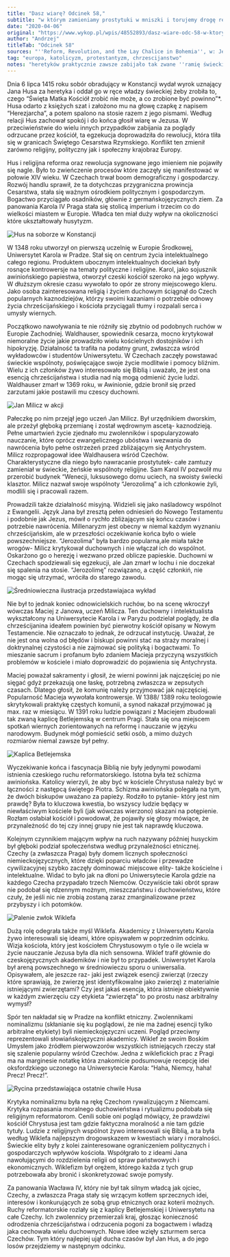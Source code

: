 ```yaml
---
title: "Dasz wiarę? Odcinek 58,"
subtitle: "w którym zamieniamy prostytuki w mniszki i torujemy drogę religijnej rewolucji w Europie."
date: "2020-04-06"
original: "https://www.wykop.pl/wpis/48552893/dasz-wiare-odc-58-w-ktorym-zamieniamy-prostytuki-w/"
author: "Andrzej"
titleTab: "Odcinek 58"
sources: "''Reform, Revolution, and the Lay Chalice in Bohemia'', w: Jennifer Kolpacoff Dean, ''A History of Medieval Heresy and Inquisition''"
tag: "europa, katolicyzm, protestantyzm, chrzescijanstwo"
notes: "heretyków praktycznie zawsze zabijało tak zwane ''ramię świeckie'' a kościół ograniczał się do orzeczenia o winie herezji"
---
```


Dnia 6 lipca 1415 roku sobór obradujący w Konstancji wydał wyrok uznający Jana Husa za heretyka i oddał go w ręce władzy świeckiej żeby zrobiła to, czego “Święta Matka Kościół zrobić nie może, a co zrobione być powinno”*. Husa odarto z księżych szat i założono mu na głowę czapkę z napisem “Herezjarcha”, a potem spalono na stosie razem z jego pismami. Według relacji Hus zachował spokój i do końca głosił wiarę w Jezusa. W przeciwieństwie do wielu innych przypadków zabijania za poglądy odrzucane przez kościół, ta egzekucja doprowadziła do rewolucji, która tliła się w granicach Świętego Cesarstwa Rzymskiego. Konflikt ten zmienił zarówno religijny, polityczny jak i społeczny krajobraz Europy.

Hus i religijna reforma oraz rewolucja sygnowane jego imieniem nie pojawiły się nagle. Było to zwieńczenie procesów które zaczęły się manifestować w połowie XIV wieku. W Czechach trwał boom demograficzny i gospodarczy. Rozwój handlu sprawił, że ta dotychczas przygraniczna prowincja Cesarstwa, stała się ważnym ośrodkiem politycznym i gospodarczym. Bogactwo przyciągało osadników, głównie z germańskojęzycznych ziem. Za panowania Karola IV Praga stała się stolicą imperium i trzecim co do wielkości miastem w Europie. Władca ten miał duży wpływ na okoliczności które ukształtowały husytyzm.

![Hus na soborze w Konstancji](../images/odc58/husSynod.jpg "Hus na soborze w Konstancji.")

W 1348 roku utworzył on pierwszą uczelnię w Europie Środkowej, Uniwersytet Karola w Pradze. Stał się on centrum życia intelektualnego całego regionu. Produktem ubocznym intelektualnych dociekań były rosnące kontrowersje na tematy polityczne i religijne. Karol, jako sojusznik awiniońskiego papiestwa, otworzył czeski kościół szeroko na jego wpływy. W dłuższym okresie czasu wywołało to opór ze strony miejscowego kleru. Jako osoba zainteresowana religią i życiem duchowym ściągnął do Czech popularnych kaznodziejów, którzy swoimi kazaniami o potrzebie odnowy życia chrześcijańskiego i kościoła przyciągali tłumy i rozpalali serca i umysły wiernych.

Początkowo nawoływania te nie różniły się zbytnio od podobnych ruchów w Europie Zachodniej. Waldhauser, spowiednik cesarza, mocno krytykował niemoralne życie jakie prowadziło wielu kościelnych dostojników i ich hipokryzję. Działalność ta trafiła na podatny grunt, zwłaszcza wśród wykładowców i studentów Uniwersytetu. W Czechach zaczęły powstawać świeckie wspólnoty, poświęcające swoje życie modlitwie i pomocy bliźnim. Wielu z ich członków żywo interesowało się Biblią i uważało, że jest ona esencją chrześcijaństwa i studia nad nią mogą odmienić życie ludzi. Waldhauser zmarł w 1369 roku, w Awinionie, gdzie bronił się przed zarzutami jakie postawili mu czescy duchowni.

![Jan Milicz w akcji](../images/odc58/janMilicz.jpg "Jan Milicz w akcji.")

Pałeczkę po nim przejął jego uczeń Jan Milicz. Był urzędnikiem dworskim, ale przeżył głęboką przemianę i został wędrownym ascetą- kaznodzieją. Pełne umartwień życie zjednało mu zwolenników i spopularyzowało nauczanie, które oprócz ewangelicznego ubóstwa i wezwania do nawrócenia było pełne ostrzeżeń przed zbliżającym się Antychrystem. Milicz rozpropagował idee Waldhausera wśród Czechów. Charakterystyczne dla niego było nawracanie prostytutek- całe zamtuzy zamieniał w świeckie, żeńskie wspólnoty religijne. Sam Karol IV pozwolił mu przerobić budynek “Wenecji, luksusowego domu uciech, na swoisty świecki klasztor. Milicz nazwał swoje wspólnoty “Jerozolimą” a ich członkowie żyli, modlili się i pracowali razem.

Prowadzili także działalność misyjną. Widzieli się jako naśladowcy wspólnot z Ewangelii. Język Jana był zresztą pełen odniesień do Nowego Testamentu i podobnie jak Jezus, mówił o rychło zbliżającym się końcu czasów i potrzebie nawrócenia. Millenaryzm jest obecny w niemal każdym wyznaniu chrześcijańskim, ale w przeszłości oczekiwanie końca było o wiele powszechniejsze. “Jerozolima” była bardzo popularna,ale miała także wrogów- Milicz krytykował duchownych i nie włączał ich do wspólnot. Oskarżono go o herezję i wezwano przed oblicze papieskie. Duchowni w Czechach spodziewali się egzekucji, ale Jan zmarł w lochu i nie doczekał się spalenia na stosie. “Jerozolimę” rozwiązano, a część członkiń, nie mogąc się utrzymać, wróciła do starego zawodu.

![Średniowieczna ilustracja przedstawiajaca wykład](../images/odc58/classBohemia.JPG "Średniowieczna ilustracja przedstawiajaca wykład.")

Nie był to jednak koniec odnowicielskich ruchów, bo na scenę wkroczył wówczas Maciej z Janowa, uczeń Milicza. Ten duchowny i intelektualista wykształcony na Uniwersytecie Karola i w Paryżu podzielał poglądy, że dla chrześcijanina ideałem powinien być pierwotny kościół opisany w Nowym Testamencie. Nie oznaczało to jednak, że odrzucał instytucję. Uważał, że nie jest ona wolna od błędów i biskupi powinni stać na straży moralnej i doktrynalnej czystości a nie zajmować się polityką i bogactwami. To mieszanie sacrum i profanum było zdaniem Macieja przyczyną wszystkich problemów w kościele i miało doprowadzić do pojawienia się Antychrysta.

Maciej poważał sakramenty i głosił, że wierni powinni jak najczęściej po nie sięgać gdyż przekazują one łaskę, potrzebną zwłaszcza w zepsutych czasach. Dlatego głosił, że komunię należy przyjmować jak najczęściej. Popularność Macieja wywołała kontrowersje. W 1388/ 1389 roku teologowie skrytykowali praktykę częstych komunii, a synod nakazał przyjmować ją max. raz w miesiącu. W 1391 roku ludzie powiązani z Maciejem zbudowali tak zwaną kaplicę Betlejemską w centrum Pragi. Stała się ona miejscem spotkań wiernych zorientowanych na reformę i nauczanie w języku narodowym. Budynek mógł pomieścić setki osób, a mimo dużych rozmiarów niemal zawsze był pełny.

![Kaplica Betlejemska](../images/odc58/betlejemKaplica.jpg "Kaplica Betlejemska.")

Wyczekiwanie końca i fascynacja Biblią nie były jedynymi powodami istnienia czeskiego ruchu reformatorskiego. Istotna była też schizma awiniońska. Katolicy wierzyli, że aby być w kościele Chrystusa należy być w łączności z następcą świętego Piotra. Schizma awiniońska polegała na tym, że dwóch biskupów uważano za papieży. Rodziło to pytanie- który jest nim prawdę? Była to kluczowa kwestia, bo wszyscy ludzie będący w niewłaściwym kościele byli (jak wówczas wierzono) skazani na potępienie. Rozłam osłabiał kościół i powodował, że pojawiły się głosy mówiące, że przynależność do tej czy innej grupy nie jest tak naprawdę kluczowa.

Kolejnym czynnikiem mającym wpływ na ruch nazywany później husyckim był głęboki podział społeczeństwa według przynależności etnicznej. Czechy (a zwłaszcza Praga) były domem licznych społeczności niemieckojęzycznych, które dzięki poparciu władców i przewadze cywilizacyjnej szybko zaczęły dominować miejscowe elity- także kościelne i intelektualne. Widać to było jak na dłoni po Uniwersytecie Karola gdzie na każdego Czecha przypadało trzech Niemców. Oczywiście taki obrót spraw nie podobał się rdzennym możnym, mieszczaństwu i duchowieństwu, które czuły, że jeśli nic nie zrobią zostaną zaraz zmarginalizowane przez przybyszy i ich potomków.

![Palenie zwłok Wiklefa](../images/odc58/wyclifeBurn.jpg "Palenie zwłok Wiklefa.")

Dużą rolę odegrała także myśl Wiklefa. Akademicy z Uniwersytetu Karola żywo interesowali się ideami, które opisywałem w poprzednim odcinku. Wizja kościoła, który jest kościołem Chrystusowym o tyle o ile wciela w życie nauczanie Jezusa była dla nich sensowna. Wiklef trafił głównie do czeskojęzycznych akademików i nie był to przypadek. Uniwersytet Karola był areną powszechnego w średniowieczu sporu o uniwersalia. Opisywałem, ale jeszcze raz- jaki jest związek esencji zwierząt (rzeczy które sprawiają, że zwierzę jest identyfikowalne jako zwierzę) z materialnie istniejącymi zwierzętami? Czy jest jakaś esencja, która istnieje obiektywnie w każdym zwierzęciu czy etykieta “zwierzęta” to po prostu nasz arbitralny wymysł?

Spór ten nakładał się w Pradze na konflikt etniczny. Zwolennikami nominalizmu (skłanianie się ku poglądowi, że nie ma żadnej esencji tylko arbitralne etykiety) byli niemieckojęzyczni uczeni. Pogląd przeciwny reprezentowali słowiańskojęzyczni akademicy. Wiklef ze swoim Boskim Umysłem jako źródłem pierwowzorów wszystkich istniejących rzeczy stał się szalenie popularny wśród Czechów. Jedna z wiklefickich prac z Pragi ma na marginesie notatkę która znakomicie podsumowuje recepcję idei oksfordzkiego uczonego na Uniwersytecie Karola: “Haha, Niemcy, haha! Precz! Precz!”.

![Rycina przedstawiająca ostatnie chwile Husa](../images/odc58/husBurn.jpg "Rycina przedstawiająca ostatnie chwile Husa.")

Krytyka nominalizmu była na rękę Czechom rywalizującym z Niemcami. Krytyka rozpasania moralnego duchowieństwa i rytualizmu podobała się religijnym reformatorom. Cenili sobie oni pogląd mówiący, że prawdziwi kościół Chrystusa jest tam gdzie faktyczna moralność a nie tam gdzie tytuły. Ludzie z religijnych wspólnot żywo interesowali się Biblią, a ta była według Wiklefa najlepszym drogowskazem w kwestiach wiary i moralności. Świeckie elity były z kolei zainteresowane ograniczeniem politycznych i gospodarczych wpływów kościoła. Współgrało to z ideami Jana nawołującymi do rozdzielenia religii od spraw państwowych i ekonomicznych. Wiklefizm był orężem, którego każda z tych grup potrzebowała aby bronić i skonkretyzować swoje pomysły.

Za panowania Wacława IV, który nie był tak silnym władcą jak ojciec, Czechy, a zwłaszcza Praga stały się wrzącym kotłem sprzecznych idei, interesów i konkurujących ze sobą grup etnicznych oraz koterii możnych. Ruchy reformatorskie rozlały się z kaplicy Betlejemskiej i Uniwersytetu na całe Czechy. Ich zwolennicy przemierzali kraj, głosząc konieczność odrodzenia chrześcijaństwa i odrzucenia pogoni za bogactwem i władzą jaka cechowała wielu duchownych. Nowe idee wzięły szturmem serca Czechów. Tym który najlepiej ujął ducha czasów był Jan Hus, a do jego losów przejdziemy w następnym odcinku.
